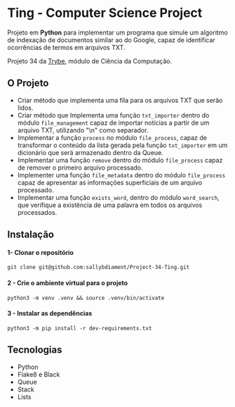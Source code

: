 # Ting - Computer Science Project

Projeto em **Python** para implementar um programa que simule um algoritmo de indexação de documentos similar ao do Google, capaz de identificar ocorrências de termos em arquivos TXT.

Projeto 34 da [Trybe](https://wwww.betrybe.com), módulo de Ciência da Computação.

## O Projeto

* Criar método que implementa uma fila para os arquivos TXT que serão lidos.
* Criar método que Implementa uma função ```txt_importer``` dentro do módulo ```file_management``` capaz de importar notícias a partir de um arquivo TXT, utilizando "\n" como separador.
* Implementar a função ```process``` no módulo ```file_process```, capaz de transformar o conteúdo da lista gerada pela função ```txt_importer``` em um dicionário que será armazenado dentro da Queue.
* Implementar uma função ```remove``` dentro do módulo ```file_process``` capaz de remover o primeiro arquivo processado.
* Implementer uma função ```file_metadata``` dentro do módulo ```file_process``` capaz de apresentar as informações superficiais de um arquivo processado.
* Implementar uma função ```exists_word```, dentro do módulo ```word_search```, que verifique a existência de uma palavra em todos os arquivos processados.


## Instalação 

#### 1- Clonar o repositório

```git clone git@github.com:sallybdiament/Project-34-Ting.git```

#### 2 - Crie o ambiente virtual para o projeto

```python3 -m venv .venv && source .venv/bin/activate```

#### 3 - Instalar as dependências

```python3 -m pip install -r dev-requirements.txt```


## Tecnologias
- Python
- Flake8 e Black
- Queue
- Stack
- Lists
